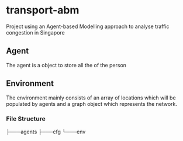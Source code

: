 # transport-abm
Project using an Agent-based Modelling approach to analyse traffic congestion in Singapore

## Agent
The agent is a object to store all the of the person

## Environment
The environment mainly consists of an array of locations which will be populated by agents and a graph object which represents the network.

### File Structure

├───agents 
├───cfg 
└───env

